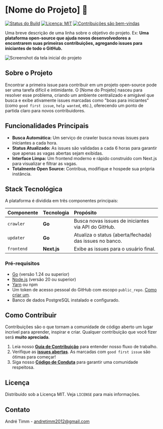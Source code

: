 
# [Nome do Projeto] 🚀

[![Status do Build](https://github.com/[SEU_USUARIO]/[SEU_REPOSITORIO]/actions/workflows/ci.yml/badge.svg)](https://github.com/[SEU_USUARIO]/[SEU_REPOSITORIO]/actions)
[![Licença: MIT](https://img.shields.io/badge/Licen%C3%A7a-MIT-yellow.svg)](https://opensource.org/licenses/MIT)
[![Contribuições são bem-vindas](https://img.shields.io/badge/contribui%C3%A7%C3%B5es-bem--vindas-brightgreen.svg?style=flat)](./CONTRIBUTING.md)

Uma breve descrição de uma linha sobre o objetivo do projeto. Ex: **Uma plataforma open-source que ajuda novos desenvolvedores a encontrarem suas primeiras contribuições, agregando issues para iniciantes de todo o GitHub.**

![Screenshot da tela inicial do projeto](URL_PARA_UMA_IMAGEM_DA_SUA_PLATAFORMA.png)

## Sobre o Projeto

Encontrar a primeira issue para contribuir em um projeto open-source pode ser uma tarefa difícil e intimidante. O [Nome do Projeto] nasceu para resolver esse problema, criando um ambiente centralizado e amigável que busca e exibe ativamente issues marcadas como "boas para iniciantes" (como `good first issue`, `help wanted`, etc.), oferecendo um ponto de partida claro para novos contribuidores.

## Funcionalidades Principais

* **Busca Automática:** Um serviço de crawler busca novas issues para iniciantes a cada hora.
* **Status Atualizado:** As issues são validadas a cada 6 horas para garantir que apenas as vagas abertas sejam exibidas.
* **Interface Limpa:** Um frontend moderno e rápido construído com Next.js para visualizar e filtrar as vagas.
* **Totalmente Open Source:** Contribua, modifique e hospede sua própria instância.

## Stack Tecnológica

A plataforma é dividida em três componentes principais:

| Componente | Tecnologia | Propósito                                                 |
| :--------- | :--------- | :-------------------------------------------------------- |
| `crawler`  | **Go** | Busca novas issues de iniciantes via API do GitHub.       |
| `updater`  | **Go** | Atualiza o status (aberta/fechada) das issues no banco. |
| `frontend` | **Next.js** | Exibe as issues para o usuário final.                     |

### Pré-requisitos

  * [Go](https://golang.org/doc/install) (versão 1.24 ou superior)
  * [Node.js](https://nodejs.org/) (versão 20 ou superior)
  * [Yarn](https://yarnpkg.com/) ou npm
  * Um token de acesso pessoal do GitHub com escopo `public_repo`. [Como criar um](https://docs.github.com/en/authentication/keeping-your-account-and-data-secure/creating-a-personal-access-token).
  * Banco de dados PostgreSQL instalado e configurado.

## Como Contribuir

Contribuições são o que tornam a comunidade de código aberto um lugar incrível para aprender, inspirar e criar. Qualquer contribuição que você fizer será **muito apreciada**.

1.  Leia nosso **[Guia de Contribuição](https://github.com/andretimm/openmatch/blob/main/CONTRIBUTING.md)** para entender nosso fluxo de trabalho.
2.  Verifique as **[issues abertas](https://github.com/andretimm/openmatch/issues)**. As marcadas com `good first issue` são ótimas para começar\!
3.  Siga nosso **[Código de Conduta](https://github.com/andretimm/openmatch/blob/main/CODE_OF_CONDUCT.md)** para garantir uma comunidade respeitosa.

## Licença

Distribuído sob a Licença MIT. Veja `LICENSE` para mais informações.

## Contato

André Timm - andretimm2012@gmail.com